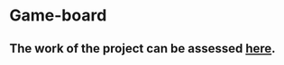 # Game-board
<h2>The work of the project can be assessed <a href="https://smyfilli.github.io/Game-board/">here</a>.</h2>
